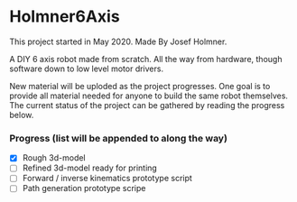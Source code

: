 # Holmner6Axis

This project started in May 2020. Made By Josef Holmner.

A DIY 6 axis robot made from scratch. All the way from hardware, though software down to low level motor drivers.

New material will be uploded as the project progresses. One goal is to provide all material needed for anyone to build the same robot themselves. The current status of the project can be gathered by reading the progress below.

### Progress (list will be appended to along the way)
- [x] Rough 3d-model
- [ ] Refined 3d-model ready for printing
- [ ] Forward / inverse kinematics prototype script
- [ ] Path generation prototype scripe
